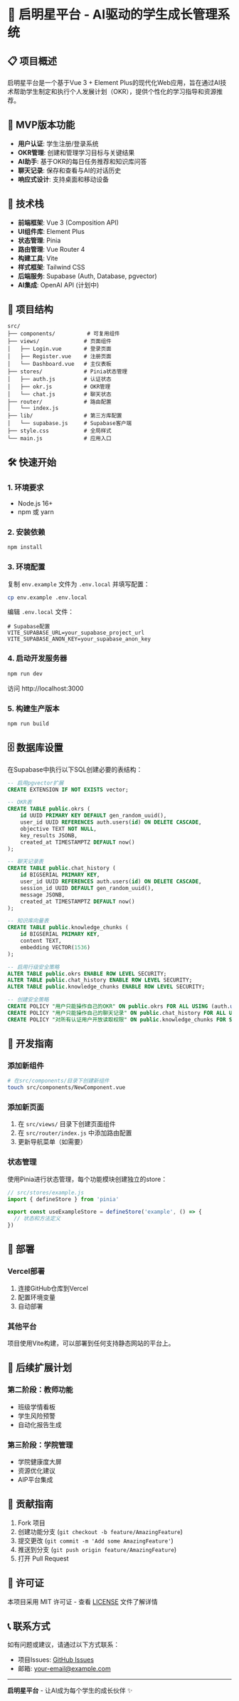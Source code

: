# 🌟 启明星平台 - AI驱动的学生成长管理系统

## 📋 项目概述

启明星平台是一个基于Vue 3 + Element Plus的现代化Web应用，旨在通过AI技术帮助学生制定和执行个人发展计划（OKR），提供个性化的学习指导和资源推荐。

## 🎯 MVP版本功能

- **用户认证**: 学生注册/登录系统
- **OKR管理**: 创建和管理学习目标与关键结果
- **AI助手**: 基于OKR的每日任务推荐和知识库问答
- **聊天记录**: 保存和查看与AI的对话历史
- **响应式设计**: 支持桌面和移动设备

## 🚀 技术栈

- **前端框架**: Vue 3 (Composition API)
- **UI组件库**: Element Plus
- **状态管理**: Pinia
- **路由管理**: Vue Router 4
- **构建工具**: Vite
- **样式框架**: Tailwind CSS
- **后端服务**: Supabase (Auth, Database, pgvector)
- **AI集成**: OpenAI API (计划中)

## 📁 项目结构

```
src/
├── components/          # 可复用组件
├── views/              # 页面组件
│   ├── Login.vue       # 登录页面
│   ├── Register.vue    # 注册页面
│   └── Dashboard.vue   # 主仪表板
├── stores/             # Pinia状态管理
│   ├── auth.js         # 认证状态
│   ├── okr.js          # OKR管理
│   └── chat.js         # 聊天状态
├── router/             # 路由配置
│   └── index.js
├── lib/                # 第三方库配置
│   └── supabase.js     # Supabase客户端
├── style.css           # 全局样式
└── main.js             # 应用入口
```

## 🛠️ 快速开始

### 1. 环境要求

- Node.js 16+
- npm 或 yarn

### 2. 安装依赖

```bash
npm install
```

### 3. 环境配置

复制 `env.example` 文件为 `.env.local` 并填写配置：

```bash
cp env.example .env.local
```

编辑 `.env.local` 文件：

```env
# Supabase配置
VITE_SUPABASE_URL=your_supabase_project_url
VITE_SUPABASE_ANON_KEY=your_supabase_anon_key
```

### 4. 启动开发服务器

```bash
npm run dev
```

访问 http://localhost:3000

### 5. 构建生产版本

```bash
npm run build
```

## 🗄️ 数据库设置

在Supabase中执行以下SQL创建必要的表结构：

```sql
-- 启用pgvector扩展
CREATE EXTENSION IF NOT EXISTS vector;

-- OKR表
CREATE TABLE public.okrs (
    id UUID PRIMARY KEY DEFAULT gen_random_uuid(),
    user_id UUID REFERENCES auth.users(id) ON DELETE CASCADE,
    objective TEXT NOT NULL,
    key_results JSONB,
    created_at TIMESTAMPTZ DEFAULT now()
);

-- 聊天记录表
CREATE TABLE public.chat_history (
    id BIGSERIAL PRIMARY KEY,
    user_id UUID REFERENCES auth.users(id) ON DELETE CASCADE,
    session_id UUID DEFAULT gen_random_uuid(),
    message JSONB,
    created_at TIMESTAMPTZ DEFAULT now()
);

-- 知识库向量表
CREATE TABLE public.knowledge_chunks (
    id BIGSERIAL PRIMARY KEY,
    content TEXT,
    embedding VECTOR(1536)
);

-- 启用行级安全策略
ALTER TABLE public.okrs ENABLE ROW LEVEL SECURITY;
ALTER TABLE public.chat_history ENABLE ROW LEVEL SECURITY;
ALTER TABLE public.knowledge_chunks ENABLE ROW LEVEL SECURITY;

-- 创建安全策略
CREATE POLICY "用户只能操作自己的OKR" ON public.okrs FOR ALL USING (auth.uid() = user_id);
CREATE POLICY "用户只能操作自己的聊天记录" ON public.chat_history FOR ALL USING (auth.uid() = user_id);
CREATE POLICY "对所有认证用户开放读取权限" ON public.knowledge_chunks FOR SELECT USING (auth.role() = 'authenticated');
```

## 🔧 开发指南

### 添加新组件

```bash
# 在src/components/目录下创建新组件
touch src/components/NewComponent.vue
```

### 添加新页面

1. 在 `src/views/` 目录下创建页面组件
2. 在 `src/router/index.js` 中添加路由配置
3. 更新导航菜单（如需要）

### 状态管理

使用Pinia进行状态管理，每个功能模块创建独立的store：

```javascript
// src/stores/example.js
import { defineStore } from 'pinia'

export const useExampleStore = defineStore('example', () => {
  // 状态和方法定义
})
```

## 🚀 部署

### Vercel部署

1. 连接GitHub仓库到Vercel
2. 配置环境变量
3. 自动部署

### 其他平台

项目使用Vite构建，可以部署到任何支持静态网站的平台上。

## 🔮 后续扩展计划

### 第二阶段：教师功能
- 班级学情看板
- 学生风险预警
- 自动化报告生成

### 第三阶段：学院管理
- 学院健康度大屏
- 资源优化建议
- AIP平台集成

## 🤝 贡献指南

1. Fork 项目
2. 创建功能分支 (`git checkout -b feature/AmazingFeature`)
3. 提交更改 (`git commit -m 'Add some AmazingFeature'`)
4. 推送到分支 (`git push origin feature/AmazingFeature`)
5. 打开 Pull Request

## 📄 许可证

本项目采用 MIT 许可证 - 查看 [LICENSE](LICENSE) 文件了解详情

## 📞 联系方式

如有问题或建议，请通过以下方式联系：

- 项目Issues: [GitHub Issues](https://github.com/your-repo/issues)
- 邮箱: your-email@example.com

---

**启明星平台** - 让AI成为每个学生的成长伙伴 ✨

